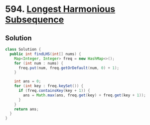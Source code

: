 # 594. [Longest Harmonious Subsequence](https://leetcode.com/problems/longest-harmonious-subsequence/description/?envType=daily-question&envId=2025-06-30)

## Solution

```java
class Solution {
  public int findLHS(int[] nums) {
    Map<Integer, Integer> freq = new HashMap<>();
    for (int num : nums) {
      freq.put(num, freq.getOrDefault(num, 0) + 1);
    }

    int ans = 0;
    for (int key : freq.keySet()) {
      if (freq.containsKey(key + 1)) {
        ans = Math.max(ans, freq.get(key) + freq.get(key + 1));
      }
    }
    return ans;
  }
}
```

